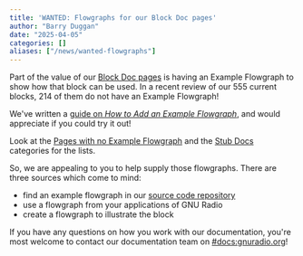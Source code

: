 ```yaml
---
title: 'WANTED: Flowgraphs for our Block Doc pages'
author: "Barry Duggan"
date: "2025-04-05"
categories: []
aliases: ["/news/wanted-flowgraphs"]
---
```


Part of the value of our [Block Doc
pages](https://wiki.gnuradio.org/index.php?title=Category:Block_Docs) is having
an Example Flowgraph to show how that block can be used. In a recent review of
our 555 current blocks, 214 of them do not have an Example Flowgraph!

We've written a [guide on *How to Add an Example Flowgraph*](https://wiki.gnuradio.org/index.php?title=How_to_Add_an_Example_Flowgraph_to_a_Block_Doc), and would appreciate if you could try it out!

Look at the [Pages with no Example
Flowgraph](https://wiki.gnuradio.org/index.php?title=Category:Pages_with_no_Example_Flowgraph)
and the [Stub
Docs](https://wiki.gnuradio.org/index.php?title=Category:Stub_Docs) categories
for the lists.

So, we are appealing to you to help supply those flowgraphs. There are three sources which come to mind:

- find an example flowgraph in our [source code repository](https://github.com/gnuradio/gnuradio)
- use a flowgraph from your applications of GNU Radio
- create a flowgraph to illustrate the block

If you have any questions on how you work with our documentation, you're most
welcome to contact our documentation team on
[#docs:gnuradio.org](https://matrix.to/#/#docs:gnuradio.org)!

